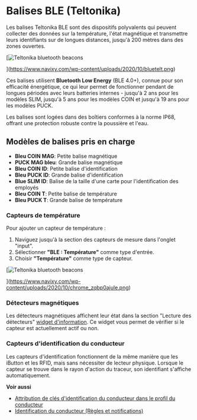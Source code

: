 # Balises BLE (Teltonika)

Les balises Teltonika BLE sont des dispositifs polyvalents qui peuvent collecter des données sur la température, l'état magnétique et transmettre leurs identifiants sur de longues distances, jusqu'à 200 mètres dans des zones ouvertes.

[![Teltonika bluetooth beacons](https://www.navixy.com/wp-content/uploads/2020/10/bluetelt.png)

](https://www.navixy.com/wp-content/uploads/2020/10/bluetelt.png)

Ces balises utilisent **Bluetooth Low Energy** (BLE 4.0+), connue pour son efficacité énergétique, ce qui leur permet de fonctionner pendant de longues périodes avec leurs batteries internes - jusqu'à 2 ans pour les modèles SLIM, jusqu'à 5 ans pour les modèles COIN et jusqu'à 19 ans pour les modèles PUCK.

Les balises sont logées dans des boîtiers conformes à la norme IP68, offrant une protection robuste contre la poussière et l'eau.

## Modèles de balises pris en charge

- **Bleu COIN MAG**: Petite balise magnétique
- **PUCK MAG bleu**: Grande balise magnétique
- **Bleu COIN ID**: Petite balise d'identification
- **Bleu PUCK ID**: Grande balise d'identification
- **Blue SLIM ID**: Balise de la taille d'une carte pour l'identification des employés
- **Bleu COIN T**: Petite balise de température
- **Bleu PUCK T**: Grande balise de température

### Capteurs de température

Pour ajouter un capteur de température :

1. Naviguez jusqu'à la section des capteurs de mesure dans l'onglet "input".
2. Sélectionner **"BLE : Température"** comme type d'entrée.
3. Choisir **"Température"** comme type de capteur.

[![Teltonika bluetooth beacons](https://www.navixy.com/wp-content/uploads/2020/10/chrome_zqbp0ajule.png)

](https://www.navixy.com/wp-content/uploads/2020/10/chrome_zqbp0ajule.png)

### Détecteurs magnétiques

Les détecteurs magnétiques affichent leur état dans la section "Lecture des détecteurs" [widget d'information](/wiki/pages/createpage.action?spaceKey=USERDOCSOLD&title=Device%20information%20widgets). Ce widget vous permet de vérifier si le capteur est actuellement actif ou non.

### Capteurs d'identification du conducteur

Les capteurs d'identification fonctionnent de la même manière que les iButton et les RFID, mais sans nécessiter de lecteur physique. Lorsque le capteur se trouve dans le rayon d'action du traceur, son identifiant s'affiche automatiquement.

**Voir aussi**

- [Attribution de clés d'identification du conducteur dans le profil du conducteur](../../../../gestion-du-parc-automobile/conducteurs.md)
- [Identification du conducteur (Règles et notifications)](../../../../regles-et-notifications/planification-et-repartition/identification-du-conducteur.md)